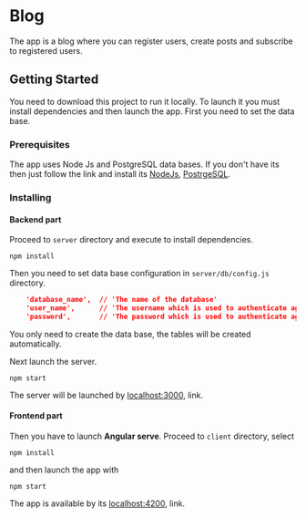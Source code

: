 # Blog

The app is a blog where you can register users, create posts and subscribe to registered users.

## Getting Started
You need to download this project to run it locally.
To launch it you must install dependencies and then launch the app. First you need to set the data base.

### Prerequisites

The app uses Node Js and PostgreSQL data bases. 
If you don't have its then just follow the link and install its 
[NodeJs](https://nodejs.org), 
[PostrgeSQL](https://www.postgresql.org/).


### Installing 

#### Backend part
Proceed to `server` directory and execute to install dependencies.

```
npm install
```

Then you need to set data base configuration in `server/db/config.js` directory. 
```json
    'database_name',  // 'The name of the database'
    'user_name',      // 'The username which is used to authenticate against the database'
    'password',       // 'The password which is used to authenticate against the database'
```

You only need to create the data base, the tables will be created automatically.

Next launch the server.

```
npm start
```

The server will be launched by [localhost:3000](http://localhost:3000), link.

#### Frontend part

Then you have to launch <strong>Angular serve</strong>. 
Proceed to `client` directory, select 
```
npm install
```
and then launch the app with 
```
npm start
```
The app is available by its [localhost:4200](http://localhost:4200), link.


